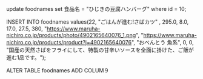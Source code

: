 
update foodnames set 食品名 = "ひじきの豆腐ハンバーグ" where id = 10;

INSERT INTO foodnames values(22, "ごはんが進む!さばカツ" , 295.0, 8.0, 17.0, 27.5, 380, "https://www.maruha-nichiro.co.jp/products/photo/4902165640076_1.png", "https://www.maruha-nichiro.co.jp/products/product?j=4902165640076", "おべんとう 魚系", 0, 0, "国産の天然さばをフライにして、特製の甘辛いソースを全面に掛けた、ご飯が進む1品です。");

ALTER TABLE foodnames ADD COLUM９